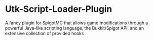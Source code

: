 # Utk-Script-Loader-Plugin
A fancy plugin for SpigotMC that allows game modifications through a powerful Java-like scripting language, the Bukkit/Spigot API, and an extensive collection of provided hooks

